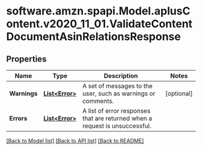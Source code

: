 # software.amzn.spapi.Model.aplusContent.v2020_11_01.ValidateContentDocumentAsinRelationsResponse

## Properties

Name | Type | Description | Notes
------------ | ------------- | ------------- | -------------
**Warnings** | [**List&lt;Error&gt;**](Error.md) | A set of messages to the user, such as warnings or comments. | [optional] 
**Errors** | [**List&lt;Error&gt;**](Error.md) | A list of error responses that are returned when a request is unsuccessful. | 

[[Back to Model list]](../README.md#documentation-for-models) [[Back to API list]](../README.md#documentation-for-api-endpoints) [[Back to README]](../README.md)

